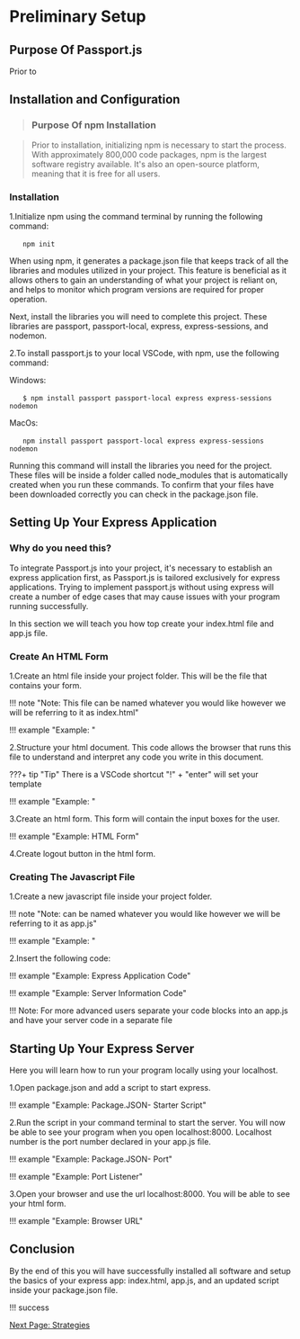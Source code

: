 # Preliminary Setup

## Purpose Of Passport.js

Prior to
<!-- Brief intro to describe what you will do in this section -->
<!-- Installing libraries, setting up your express app -->
<!-- Set up html page with the form that you will use -->

## Installation and Configuration

>### Purpose Of npm Installation

>Prior to installation, initializing npm is necessary to start the process. With approximately 800,000 code packages, npm is the largest software registry available. It's also an open-source platform, meaning that it is free for all users.

### Installation

1.Initialize npm using the command terminal by running the following command:

&nbsp;&nbsp;&nbsp;&nbsp;&nbsp;&nbsp;`npm init`

When using npm, it generates a package.json file that keeps track of all the libraries and modules utilized in your project. This feature is beneficial as it allows others to gain an understanding of what your project is reliant on, and helps to monitor which program versions are required for proper operation.

Next, install the libraries you will need to complete this project. These libraries are passport, passport-local, express, express-sessions, and nodemon.

2.To install passport.js to your local VSCode, with npm, use the following command:
<!-- Double check the code -->
Windows:

&nbsp;&nbsp;&nbsp;&nbsp;&nbsp;&nbsp;`$ npm install passport passport-local express express-sessions nodemon`
<!-- screenshot of terminal with the code -->

MacOs:

&nbsp;&nbsp;&nbsp;&nbsp;&nbsp;&nbsp;`npm install passport passport-local express express-sessions nodemon`
<!-- screenshot of terminal with the code -->

Running this command will install the libraries you need for the project. These files will be inside a folder called node_modules that is automatically created when you run these commands. To confirm that your files have been downloaded correctly you can check in the package.json file.
<!-- Why nodemon -->
<!-- screenshot of package.json file -->

## Setting Up Your Express Application

### Why do you need this?

To integrate Passport.js into your project, it's necessary to establish an express application first, as Passport.js is tailored exclusively for express applications. Trying to implement passport.js without using express will create a number of edge cases that may cause issues with your program running successfully.

In this section we will teach you how top create your index.html file and app.js file.

### Create An HTML Form

1.Create an html file inside your project folder.
This will be the file that contains your form.

!!! note "Note: This file can be named whatever you would like however we will be referring to it as index.html"

!!! example "Example: "
<!-- screenshot of file directory -->

2.Structure your html document.
This code allows the browser that runs this file to understand and interpret any code you write in this document.
<!-- link to html documentation -->
???+ tip "Tip"
    There is a VSCode shortcut "!" + "enter" will set your template

!!! example "Example: "
<!-- screenshot of environment with forms -->

3.Create an html form.
This form will contain the input boxes for the user.

!!! example "Example: HTML Form"
<!-- screenshot of form -->

<!-- needs input for username and password also a submit button -->
<!-- can break down individual steps for form creation -->

4.Create logout button in the html form.

### Creating The Javascript File

1.Create a new javascript file inside your project folder.

!!! note "Note: can be named whatever you would like however we will be referring to it as app.js"

!!! example "Example: "
<!-- screenshot of the folder directory -->

2.Insert the following code:

!!! example "Example: Express Application Code"
<!-- code block with express app -->

!!! example "Example: Server Information Code"
<!-- code block with the server information -->

!!! Note: For more advanced users separate your code blocks into an app.js and have your server code in a separate file
<!-- provide explanation after code block -->

<!-- add sessions here -->

## Starting Up Your Express Server

Here you will learn how to run your program locally using your localhost.

1.Open package.json and add a script to start express.

<!-- screenshot of the package.json with the start -->
!!! example "Example: Package.JSON- Starter Script"
<!-- include feedback statement explaining how the script works -->
  <!-- One statement that equals the whole command to run the project -->

2.Run the script in your command terminal to start the server.
You will now be able to see your program when you open localhost:8000. Localhost number is the port number declared in your app.js file.

!!! example "Example: Package.JSON- Port"
<!-- screenshot of the port number in app.js -->

!!! example "Example: Port Listener"

3.Open your browser and use the url localhost:8000.
You will be able to see your html form.

!!! example "Example: Browser URL"
<!-- screenshot of browser with inputs -->

## Conclusion

By the end of this you will have successfully installed all software and setup the basics of your express app: index.html, app.js, and an updated script inside your package.json file.

!!! success
<!-- What success looks like at each step(Screenshots of terminal) -->

[Next Page: Strategies](/strategies)
